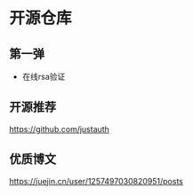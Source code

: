 # 开源仓库

## 第一弹

- 在线rsa验证

## 开源推荐
https://github.com/justauth
## 优质博文
https://juejin.cn/user/1257497030820951/posts
